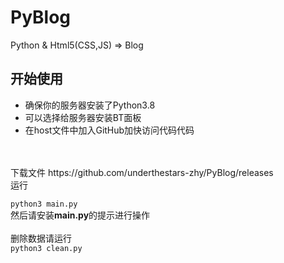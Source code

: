 # PyBlog
Python &amp; Html5(CSS,JS) => Blog
## 开始使用
- 确保你的服务器安装了Python3.8
- 可以选择给服务器安装BT面板
- 在host文件中加入GitHub加快访问代码代码
<br>
<br>
下载文件 https://github.com/underthestars-zhy/PyBlog/releases
<br>
运行

```python3 main.py```
<br>
然后请安装**main.py**的提示进行操作
<br>
<br>
删除数据请运行
<br>
```python3 clean.py```
<br>
